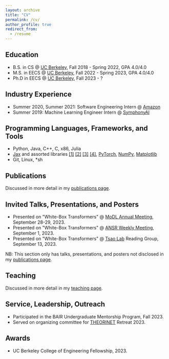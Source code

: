 ```yaml
---
layout: archive
title: "CV"
permalink: /cv/
author_profile: true
redirect_from:
  - /resume
---
```


## Education
* B.S. in CS @ [UC Berkeley](https://eecs.berkeley.edu/), Fall 2018 - Spring 2022, GPA 4.0/4.0
* M.S. in EECS @ [UC Berkeley](https://eecs.berkeley.edu/), Fall 2022 - Spring 2023, GPA 4.0/4.0
* Ph.D in EECS @ [UC Berkeley](https://eecs.berkeley.edu/), Fall 2023 - ?

## Industry Experience
* Summer 2020, Summer 2021: Software Engineering Intern @ [Amazon](https://www.amazon.com/)
* Summer 2019: Machine Learning Engineer Intern @ [SymphonyAI](https://www.symphonyai.com/)
  
## Programming Languages, Frameworks, and Tools
* Python, Java, C++, C, x86, Julia
* [Jax](https://github.com/google/jax) and assorted libraries [[1]](https://github.com/google/flax) [[2]](https://github.com/google-deepmind/optax) [[3]](https://github.com/patrick-kidger/equinox) [[4]](https://github.com/patrick-kidger/diffrax), [PyTorch](https://github.com/pytorch/pytorch), [NumPy](https://numpy.org/), [Matplotlib](https://matplotlib.org/)
* Git, Linux, \*sh

## Publications
Discussed in more detail in my [publications page](./publications.md).
  
## Invited Talks, Presentations, and Posters
- Presented on "White-Box Transformers" @ [MoDL Annual Meeting](https://www.simonsfoundation.org/event/mathematical-and-scientific-foundations-of-deep-learning-annual-meeting-2023/), September 28-29, 2023.
- Presented on "White-Box Transformers" @ [ANSR Weekly Meeting](https://www.darpa.mil/program/assured-neuro-symbolic-learning-and-reasoning), September 1, 2023.
- Presented on "White-Box Transformers" @ [Tsao Lab](https://tsaolab.berkeley.edu/) Reading Group, September 13, 2023.

NB: This section only has talks, presentations, and posters not disclosed in my  [publications page](./publications.md).

  
## Teaching
Discussed in more detail in my [teaching page](./teaching.md).
  
## Service, Leadership, Outreach
- Participated in the BAIR Undergraduate Mentorship Program, Fall 2023.
- Served on organizing committee for [THEORINET](https://www.minds.jhu.edu/theorinet/) Retreat 2023.

## Awards 
- UC Berkeley College of Engineering Fellowship, 2023.

